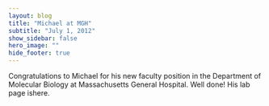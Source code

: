 ```yaml
---
layout: blog
title: "Michael at MGH"
subtitle: "July 1, 2012"
show_sidebar: false
hero_image: ""
hide_footer: true
---
```


Congratulations to Michael for his new faculty position in the Department of Molecular Biology at Massachusetts General Hospital. Well done! His lab page ishere.

